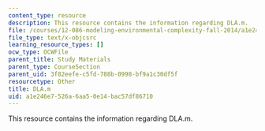 ```yaml
---
content_type: resource
description: This resource contains the information regarding DLA.m.
file: /courses/12-086-modeling-environmental-complexity-fall-2014/a1e246e7526a6aa50e14bac57df86710_DLA.m
file_type: text/x-objcsrc
learning_resource_types: []
ocw_type: OCWFile
parent_title: Study Materials
parent_type: CourseSection
parent_uid: 3f82eefe-c5fd-788b-0998-bf9a1c30df5f
resourcetype: Other
title: DLA.m
uid: a1e246e7-526a-6aa5-0e14-bac57df86710
---
```

This resource contains the information regarding DLA.m.

